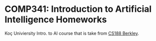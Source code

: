# COMP341: Introduction to Artificial Intelligence Homeworks
Koç Univiersity Intro. to AI course that is take from [CS188 Berkley](https://inst.eecs.berkeley.edu/~cs188/su21/).

